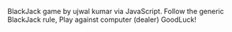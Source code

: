 BlackJack game by ujwal kumar via JavaScript.
Follow the generic BlackJack rule, Play against computer (dealer)
GoodLuck!